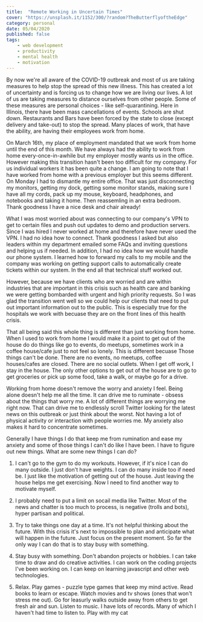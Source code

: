 ```yaml
---
title:  "Remote Working in Uncertain Times" 
cover: "https://unsplash.it/1152/300/?random?TheButterflyoftheEdge"
category: personal
date: 05/04/2020
published: false
tags:
    - web development
    - productivity
    - mental health
    - motivation
---
```


By now we're all aware of the COVID-19 outbreak and most of us are taking measures to help stop the spread of this new illness. This has created a lot of uncertainty and is forcing us to change how we are living our lives. A lot of us are taking measures to distance ourselves from other people. Some of these measures are personal choices - like self-quarantining. Here in Illinois, there have been mass cancellations of events. Schools are shut down. Restaurants and Bars have been forced by the state to close (except delivery and take-out) to stop the spread. Many places of work, that have the ability, are having their employees work from home. 

On March 16th, my place of employment mandated that we work from home until the end of this month. We have always had the ability to work from home every-once-in-awhile but my employer mostly wants us in the office. However making this transition hasn't been too difficult for my company. For us individual workers it has been quite a change. I am going to note that I have worked from home with a previous employer but this seems different. On Monday I had to dismantle my entire office. That was just disconnecting my monitors, getting my dock, getting some monitor stands, making sure I have all my cords, pack up my mouse, keyboard, headphones, and notebooks and taking it home. Then reassemling in an extra bedroom. Thank goodness I have a nice desk and chair already!

What I was most worried about was connecting to our company's VPN to get to certain files and push out updates to demo and production servers. Since I was hired I never worked at home and therefore have never used the VPN. I had no idea how to connect. Thank goodness I asked but also leaders within my department emailed some FAQs and inviting questions and helping us if needed. In addition, I had no idea how we would handle our phone system. I learned how to forward my calls to my mobile and the company was working on getting support calls to automatically create tickets within our system. In the end all that technical stuff worked out.

However, because we have clients who are worried and are within industries that are important in this crisis such as health care and banking we were getting bombarded with urgent and high priority requests. So I was glad the transition went well so we could help our clients that need to put out important information out to the public. This is especially true for the hospitals we work with becuase they are on the front lines of this health crisis.

That all being said this whole thing is different than just working from home. When I used to work from home I would make it a point to get out of the house do do things like go to events, do meetups, sometimes work in a coffee house/cafe just to not feel so lonely. This is different becuase Those things can't be done. There are no events, no meetups, coffee houses/cafes are closed. There are no social outlets. When I get off work, I stay in the house. The only other options to get out of the house are to go to get groceries or pick up some food, take a walk, or maybe go for a drive. 

Working from home doesn't remove the worry and anxiety I feel. Being alone doesn't help me all the time. It can drive me to ruminate - obsess about the things that worry me. A lot of different things are worrying me right now. That can drive me to endlessly scroll Twitter looking for the latest news on this outbreak or just think about the worst. Not having a lot of physical activity or interaction with people worries me. My anxiety also makes it hard to concentrate sometimes.

Generally I have things I do that keep me from rumination and ease my anxiety and some of those things I can't do like I have been. I have to figure out new things. What are some new things I can do?

1. I can't go to the gym to do my workouts. However, if it's nice I can do many outside. I just don't have weights. I can do many inside too if need be. I just like the motivation of getting out of the house. Just leaving the house helps me get exercising. Now I need to find another way to motivate myself.

2. I probably need to put a limit on socail media like Twitter. Most of the news and chatter is too much to process, is negative (trolls and bots), hyper partisan and political. 

3. Try to take things one day at a time. It's not helpful thinking about the future. With this crisis it's next to impossible to plan and anticipate what will happen in the future. Just focus on the present moment. So far the only way I can do that is to stay busy with something.

4. Stay busy with something. Don't abandon projects or hobbies. I can take time to draw and do creative activities. I can work on the coding projects I've been working on. I can keep on learning javascript and other web technologies.

5. Relax. Play games - puzzle type games that keep my mind active. Read books to learn or escape. Watch movies and tv shows (ones that won't stress me out). Go for leasurly walks outside away from others to get fresh air and sun. Listen to music. I have lots of records. Many of which I haven't had time to listen to. Play with my cat



